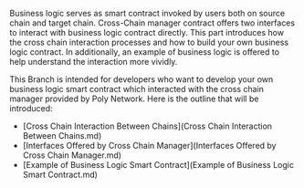 Business logic serves as smart contract invoked by users both on source chain and target chain. Cross-Chain manager contract offers two interfaces to interact with business logic contract directly. This part introduces how the cross chain interaction processes and how to build your own business logic contract. In additionally, an example of business logic is offered to help understand the interaction more vividly. 

This Branch is intended for developers who want to develop your own business logic smart contract which interacted with the cross chain manager provided by Poly Network. Here is the outline that will be introduced:

- [Cross Chain Interaction Between Chains](Cross Chain Interaction Between Chains.md)
- [Interfaces Offered by Cross Chain Manager](Interfaces Offered by Cross Chain Manager.md)
- [Example of Business Logic Smart Contract](Example of Business Logic Smart Contract.md)